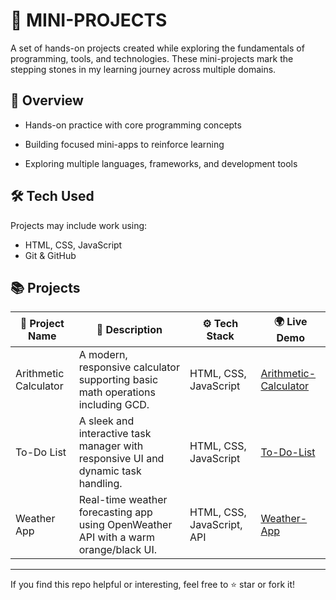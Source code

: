 # 🚧 MINI-PROJECTS

A set of hands-on projects created while exploring the fundamentals of programming, tools, and technologies. These mini-projects mark the stepping stones in my learning journey across multiple domains.

## 🎯 Overview

- Hands-on practice with core programming concepts

- Building focused mini-apps to reinforce learning

- Exploring multiple languages, frameworks, and development tools

  

##  🛠️  Tech Used

Projects may include work using:

- HTML, CSS, JavaScript  
- Git & GitHub  

##  📚  Projects

| 📌 **Project Name**         | 📝 **Description**                                                                 | ⚙️ **Tech Stack**         | 🌍 **Live Demo**                                                |
|----------------------------|-----------------------------------------------------------------------------------|---------------------------|-----------------------------------------------------------------|
| Arithmetic Calculator      | A modern, responsive calculator supporting basic math operations including GCD. | HTML, CSS, JavaScript     | [Arithmetic-Calculator](https://arithmeticcalculator.vercel.app/)          |
| To-Do List                 | A sleek and interactive task manager with responsive UI and dynamic task handling. | HTML, CSS, JavaScript     | [To-Do-List](https://wonderful-tarsier-c79011.netlify.app/)            |
| Weather App                | Real-time weather forecasting app using OpenWeather API with a warm orange/black UI. | HTML, CSS, JavaScript, API | [Weather-App](https://your-weather-app-link.netlify.app/)            |


---

If you find this repo helpful or interesting, feel free to ⭐️ star or fork it!
